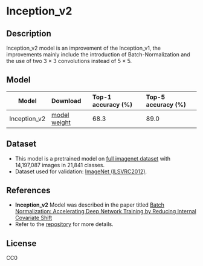 <!--- SPDX-License-Identifier: CC0 -->

# Inception_v2

## Description

Inception_v2 model is an improvement of the Inception_v1, the improvements mainly include the introduction of Batch-Normalization and the use of two 3 × 3 convolutions instead of 5 × 5.

## Model

|Model          |Download                                                               |Top-1 accuracy (%) |Top-5 accuracy (%) |
|---------------|:----------------------------------------------------------------------|:------------------|:------------------|
| Inception_v2  | [model](Inception21k.prototxt) [weight](Inception21k.caffemodel)      | 68.3              | 89.0              |

## Dataset

* This model is a pretrained model on [full imagenet dataset](https://ieeexplore.ieee.org/document/5206848) with 14,197,087 images in 21,841 classes.
* Dataset used for validation: [ImageNet (ILSVRC2012)](http://www.image-net.org/challenges/LSVRC/2012/).

## References

* **Inception_v2** Model was described in the paper titled [Batch Normalization: Accelerating Deep Network Training by Reducing Internal Covariate Shift](https://arxiv.org/abs/1502.03167)
* Refer to the [repository](https://github.com/pertusa/InceptionBN-21K-for-Caffe) for more details.

## License

CC0
